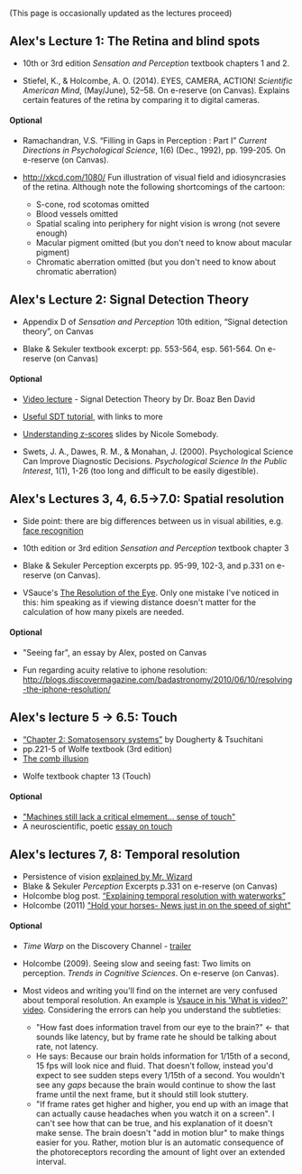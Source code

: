 (This page is occasionally updated as the lectures proceed)

## Alex's Lecture 1: The Retina and blind spots

* 10th or 3rd edition *Sensation and Perception* textbook chapters 1 and 2.

* Stiefel, K., & Holcombe, A. O. (2014). EYES, CAMERA,  ACTION! *Scientific American Mind*, (May/June), 52–58. On e-reserve (on Canvas).
Explains certain features of the retina by comparing it to digital cameras.

#### Optional

* Ramachandran, V.S. “Filling in Gaps in Perception : Part I” *Current Directions in Psychological Science*, 1(6) (Dec., 1992), pp. 199-205. On e-reserve (on Canvas).

* http://xkcd.com/1080/ Fun illustration of visual field and idiosyncrasies of the retina. Although note the following shortcomings of the cartoon:
    + S-cone, rod scotomas omitted
    + Blood vessels omitted
    + Spatial scaling into periphery for night vision is wrong (not severe enough)
    + Macular pigment omitted (but you don't need to know about macular pigment)
    + Chromatic aberration omitted (but you don't need to know about chromatic aberration)


## Alex's Lecture 2: Signal Detection Theory

* Appendix D of *Sensation and Perception* 10th edition, “Signal detection theory”, on Canvas

* Blake & Sekuler textbook excerpt: pp. 553-564, esp. 561-564. On e-reserve (on Canvas)


#### Optional

* [Video lecture](https://www.youtube.com/watch?v=gRQmTp6W3UA) - Signal Detection Theory by Dr. Boaz Ben David 

* [Useful SDT tutorial](http://wise.cgu.edu/wise-tutorials/tutorial-signal-detection-theory/signal-detection-vocabulary-2/), with links to more

* [Understanding z-scores](https://docs.google.com/presentation/d/1sPsRX_07k06j741RToPGsBjMARXRnJ4QXKZYlh9gM3I/edit#slide=id.g1b03eabb46_0_7) slides by Nicole Somebody.

* Swets, J. A., Dawes, R. M., & Monahan, J. (2000). Psychological Science Can Improve Diagnostic Decisions. *Psychological Science In the Public Interest*, 1(1), 1-26 (too long and difficult to be easily digestible).

## Alex's Lectures 3, 4, 6.5->7.0: Spatial resolution

* Side point: there are big differences between us in visual abilities, e.g. [face recognition](http://www.newyorker.com/magazine/2016/08/22/londons-super-recognizer-police-force?mbid=social_twitter)
* 10th edition or 3rd edition *Sensation and Perception* textbook chapter 3
* Blake & Sekuler Perception excerpts pp. 95-99, 102-3, and p.331 on e-reserve (on Canvas).

* VSauce's [The Resolution of the Eye](https://www.youtube.com/watch?v=4I5Q3UXkGd0&t=330s). Only one mistake I've noticed in this: him speaking as if viewing distance doesn't matter for the calculation of how many pixels are needed.

<!-- * ![Have you thanked your visual system today? It creates a model of what's out there, so you don't have to.](trappedInsideTheBrainSplotchesOfLightXKCD.png)
-->

#### Optional

* "Seeing far", an essay by Alex, posted on Canvas

* Fun regarding acuity relative to iphone resolution: http://blogs.discovermagazine.com/badastronomy/2010/06/10/resolving-the-iphone-resolution/

## Alex's lecture 5 -> 6.5: Touch

* [“Chapter 2: Somatosensory systems”](http://neuroscience.uth.tmc.edu/s2/chapter02.html) by Dougherty & Tsuchitani 
* pp.221-5 of Wolfe textbook (3rd edition)
* [The comb illusion]()
<!--* Pain chapter, pp. 209-13, Purves et al., Neuroscience, Sinauer. On e-reserve-->
* Wolfe textbook chapter 13 (Touch)

#### Optional

* ["Machines still lack a critical elmement... sense of touch"](https://www.nytimes.com/2014/09/02/science/robot-touch.html?mcubz=0&_r=0)
* A neuroscientific, poetic [essay on touch](https://aeon.co/essays/it-takes-neuroscience-and-poetry-to-map-the-tributaries-of-touch)

## Alex's lectures 7, 8: Temporal resolution

* Persistence of vision [explained by Mr. Wizard](https://www.youtube.com/watch?v=YismwdgMIRc)
* Blake & Sekuler *Perception* Excerpts p.331 on e-reserve (on Canvas)
* Holcombe blog post. [“Explaining temporal resolution with waterworks”](http://bit.ly/m3eVSu)
* Holcombe (2011) ["Hold your horses- News just in on the speed of sight"](http://theconversation.edu.au/hold-your-horses-news-just-in-on-the-speed-of-sight-760)

#### Optional

* *Time Warp* on the Discovery Channel - [trailer](https://www.youtube.com/watch?v=X0-TbUUXDtM)
* Holcombe (2009). Seeing slow and seeing fast: Two limits on perception. *Trends in Cognitive Sciences*.   On e-reserve (on Canvas).

* Most videos and writing you'll find on the internet are very confused about temporal resolution. An example is [Vsauce in his 'What is video?' video](https://www.youtube.com/watch?annotation_id=annotation_2389778551&feature=iv&src_vid=4I5Q3UXkGd0&v=buSaywCF6E8). Considering the errors can help you understand the subtleties: 
    + "How fast does information travel from our eye to the brain?" <- that sounds like latency, but by frame rate he should be talking about rate, not latency.
    + He says: Because our brain holds information for 1/15th of a second, 15 fps will look nice and fluid. That doesn't follow, instead you'd expect to see sudden steps every 1/15th of a second. You wouldn't see any *gaps* because the brain would continue to show the last frame until the next frame, but it should still look stuttery.
    + "If frame rates get higher and higher, you end up with an image that can actually cause headaches when you watch it on a screen". I can't see how that can be true, and his explanation of it doesn't make sense. The brain doesn't "add in motion blur" to make things easier for you. Rather, motion blur is an automatic consequence of the photoreceptors recording the amount of light over an extended interval.
    


